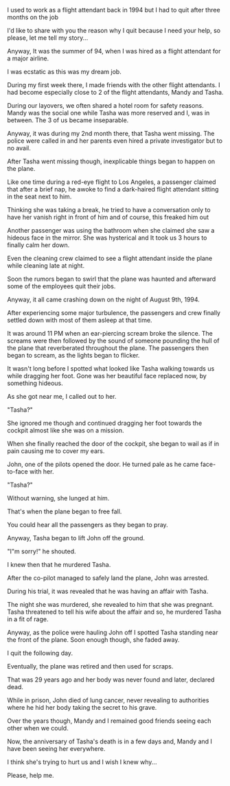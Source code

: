 I used to work as a flight attendant back in 1994 but I had to quit after three months on the job 

I'd like to share with you the reason why I quit because I need your help, so please, let me tell my story...

Anyway, It was the summer of 94, when I was hired as a flight attendant for a major airline.

I was ecstatic as this was my dream job.

During my first week there, I made friends with the other flight attendants. I had become especially close to 2 of the flight attendants, Mandy and Tasha.

During our layovers, we often shared a hotel room for safety reasons. Mandy was the social one while Tasha was more reserved and I, was in between. The 3 of us became inseparable.

Anyway, it was during my 2nd month there, that Tasha went missing. The police were called in and her parents even hired a private investigator but to no avail.

After Tasha went missing though, inexplicable things began to happen on the plane.

Like one time during a red-eye flight to Los Angeles, a passenger claimed that after a brief nap, he awoke to find a dark-haired flight attendant sitting in the seat next to him.

Thinking she was taking a break, he tried to have a conversation only to have her vanish right in front of him and of course, this freaked him out 

Another passenger was using the bathroom when she claimed she saw a hideous face in the mirror. She was hysterical and It took us 3 hours to finally calm her down.

Even the cleaning crew claimed to see a flight attendant inside the plane while cleaning late at night.

Soon the rumors began to swirl that the plane was haunted and afterward some of the employees quit their jobs.

Anyway, it all came crashing down on the night of August 9th, 1994.

After experiencing some major turbulence, the passengers and crew finally settled down with most of them asleep at that time.

It was around 11 PM when an ear-piercing scream broke the silence. The screams were then followed by the sound of someone pounding the hull of the plane that reverberated throughout the plane. The passengers then began to scream, as the lights began to flicker.

It wasn't long before I spotted what looked like Tasha walking towards us while dragging her foot. Gone was her beautiful face replaced now, by something hideous.

As she got near me, I called out to her.

"Tasha?" 

She ignored me though and continued dragging her foot towards the cockpit almost like she was on a mission.

When she finally reached the door of the cockpit, she began to wail as if in pain causing me to cover my ears.

John, one of the pilots opened the door. He turned pale as he came face-to-face with her.

"Tasha?"

Without warning, she lunged at him.

That's when the plane began to free fall.

You could hear all the passengers as they began to pray.

Anyway, Tasha began to lift John off the ground.

 "I"m sorry!" he shouted.

I knew then that he murdered Tasha.

After the co-pilot managed to safely land the plane, John was arrested.

During his trial, it was revealed that he was having an affair with Tasha.

The night she was murdered, she revealed to him that she was pregnant. Tasha threatened to tell his wife about the affair and so, he murdered Tasha in a fit of rage.

Anyway, as the police were hauling John off I spotted Tasha standing near the front of the plane. Soon enough though, she faded away.

I quit the following day.

Eventually, the plane was retired and then used for scraps.

That was 29 years ago and her body was never found and later, declared dead.

While in prison, John died of lung cancer, never revealing to authorities where he hid her body taking the secret to his grave.

Over the years though, Mandy and I remained good friends seeing each other when we could.

Now, the anniversary of Tasha's death is in a few days and, Mandy and I have been seeing her everywhere.

I think she's trying to hurt us and I wish I knew why...

Please, help me.
